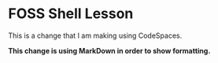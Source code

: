 # FOSS Shell Lesson

This is a change that I am making using CodeSpaces.

**This change is using MarkDown in order to show formatting.**